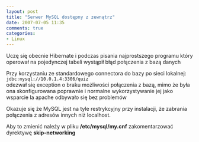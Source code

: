 ```yaml
---
layout: post
title: "Serwer MySQL dostępny z zewnątrz"
date: 2007-07-05 11:35
comments: true
categories:
- Linux
---
```

<p>Uczę się obecnie Hibernate i podczas pisania najprostszego programu który operował na pojedynczej tabeli wystąpił błąd połączenia z bazą danych</p>
<p>Przy korzystaniu ze standardowego connectora do bazy po sieci lokalnej:<br>
<code>jdbc:mysql://10.0.1.4:3306/quiz</code><br>
odezwał się exception o braku możliwości połączenia z bazą, mimo że była ona skonfigurowana poprawnie i normalne wykorzystywanie jej jako wsparcie la apache odbywało się bez problemów</p>
<p>Okazuje się że MySQL jest na tyle restrykcyjny przy instalacji, że zabrania połączenia z adresów innych niż localhost.</p>
<p>Aby to zmienić należy w pliku <b>/etc/mysql/my.cnf</b> zakomentarzować dyrektywę <b>skip-networking</b></p>
		